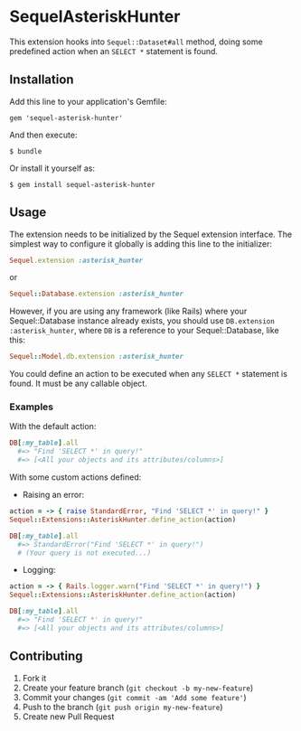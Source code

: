# SequelAsteriskHunter

This extension hooks into `Sequel::Dataset#all` method, doing some predefined action when an `SELECT *` statement is found.

## Installation

Add this line to your application's Gemfile:

    gem 'sequel-asterisk-hunter'

And then execute:

    $ bundle

Or install it yourself as:

    $ gem install sequel-asterisk-hunter

## Usage

The extension needs to be initialized by the Sequel extension interface. The simplest way to configure it globally is adding this line to the initializer:

```ruby
Sequel.extension :asterisk_hunter
```
or
```ruby
Sequel::Database.extension :asterisk_hunter
```

However, if you are using any framework (like Rails) where your Sequel::Database instance already exists, you should use `DB.extension :asterisk_hunter`, where `DB` is a reference to your Sequel::Database, like this:

```ruby
Sequel::Model.db.extension :asterisk_hunter
```

You could define an action to be executed when any `SELECT *` statement is found. It must be any callable object.

### Examples

With the default action:
```ruby
DB[:my_table].all
  #=> "Find 'SELECT *' in query!"
  #=> [<All your objects and its attributes/columns>]
```

With some custom actions defined:
- Raising an error:
```ruby
action = -> { raise StandardError, "Find 'SELECT *' in query!" }
Sequel::Extensions::AsteriskHunter.define_action(action)

DB[:my_table].all
  #=> StandardError("Find 'SELECT *' in query!")
  # (Your query is not executed...)
```

- Logging:
```ruby
action = -> { Rails.logger.warn("Find 'SELECT *' in query!") }
Sequel::Extensions::AsteriskHunter.define_action(action)

DB[:my_table].all
  #=> "Find 'SELECT *' in query!"
  #=> [<All your objects and its attributes/columns>]
```

## Contributing

1. Fork it
2. Create your feature branch (`git checkout -b my-new-feature`)
3. Commit your changes (`git commit -am 'Add some feature'`)
4. Push to the branch (`git push origin my-new-feature`)
5. Create new Pull Request
